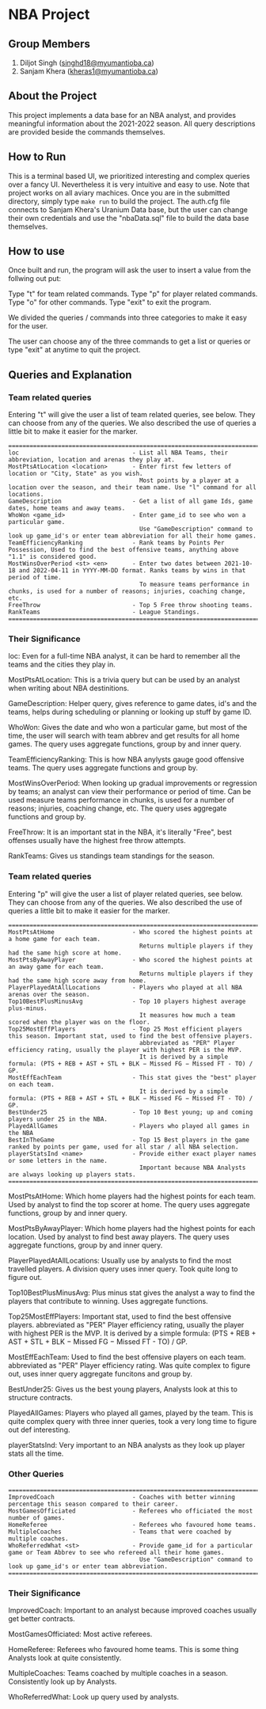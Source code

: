 # NBA Project

## Group Members 
1. Diljot Singh (singhd18@myumantioba.ca)
2. Sanjam Khera (kheras1@myumantioba.ca)


## About the Project

This project implements a data base for an NBA analyst, and provides meaningful information about the 2021-2022 season. All query descriptions are provided beside the commands themselves.

## How to Run

This is a terminal based UI, we prioritized interesting and complex queries over a fancy UI. Nevertheless it is very intuitive and easy to use. Note that project works on all aviary machices. Once you are in the submitted directory, simply type ```make run``` to build the project. The auth.cfg file connects to Sanjam Khera's Uranium Data base, but the user can change their own credentials and use the "nbaData.sql" file to build the data base themselves.

## How to use

Once built and run, the program will ask the user to insert a value from the follwing out put:

Type "t" for team related commands.
Type "p" for player related commands.
Type "o" for other commands.
Type "exit" to exit the program.

We divided the queries / commands into three categories to make it easy for the user.

The user can choose any of the three commands to get a list or queries or type "exit" at anytime to quit the project.

## Queries and Explanation

### Team related queries

Entering "t" will give the user a list of team related queries, see below. They can choose from any of the queries.
We also described the use of queries a little bit to make it easier for the marker.

```
============================================================================================================================================
loc                                - List all NBA Teams, their abbreviation, location and arenas they play at.
MostPtsAtLocation <location>       - Enter first few letters of location or "City, State" as you wish.
                                     Most points by a player at a location over the season, and their team name. Use "l" command for all locations.
GameDescription                    - Get a list of all game Ids, game dates, home teams and away teams.
WhoWon <game_id>                   - Enter game_id to see who won a particular game.
                                     Use "GameDescription" command to look up game_id's or enter team abbreviation for all their home games.
TeamEfficiencyRanking              - Rank teams by Points Per Possession, Used to find the best offensive teams, anything above "1.1" is considered good.
MostWinsOverPeriod <st> <en>       - Enter two dates between 2021-10-18 and 2022-04-11 in YYYY-MM-DD format. Ranks teams by wins in that period of time.
                                     To measure teams performance in chunks, is used for a number of reasons; injuries, coaching change, etc.
FreeThrow                          - Top 5 Free throw shooting teams.
RankTeams                          - League Standings.
============================================================================================================================================
```
### Their Significance 

loc: Even for a full-time NBA analyst, it can be hard to remember all the teams and the cities they play in.

MostPtsAtLocation: This is a trivia query but can be used by an analyst when writing about NBA destinitions.

GameDescription: Helper query, gives reference to game dates, id's and the teams, helps during scheduling or planning or looking up stuff by game ID.

WhoWon: Gives the date and who won a particular game, but most of the time, the user will search with team abbrev and get results for all home games.
The query uses aggregate functions, group by and inner query.

TeamEfficiencyRanking: This is how NBA anylysts gauge good offensive teams.
The query uses aggregate functions and group by.

MostWinsOverPeriod: When looking up gradual improvements or regression by teams; an analyst can view their performance or period of time. Can be used measure teams performance in chunks, is used for a number of reasons; injuries, coaching change, etc.
The query uses aggregate functions and group by.

FreeThrow: It is an important stat in the NBA, it's literally "Free", best offenses usually have the highest free throw attempts.

RankTeams: Gives us standings team standings for the season.

### Team related queries

Entering "p" will give the user a list of player related queries, see below. They can choose from any of the queries.
We also described the use of queries a little bit to make it easier for the marker.

```
===========================================================================================================================================================
MostPtsAtHome                      - Who scored the highest points at a home game for each team.
                                     Returns multiple players if they had the same high score at home.
MostPtsByAwayPlayer                - Who scored the highest points at an away game for each team.
                                     Returns multiple players if they had the same high score away from home.
PlayerPlayedAtAllLocations         - Players who played at all NBA arenas over the season.
Top10BestPlusMinusAvg              - Top 10 players highest average plus-minus.
                                     It measures how much a team scored when the player was on the floor.
Top25MostEffPlayers                - Top 25 Most efficient players this season. Important stat, used to find the best offensive players.
                                     abbreviated as "PER" Player efficiency rating, usually the player with highest PER is the MVP.
                                     It is derived by a simple formula: (PTS + REB + AST + STL + BLK − Missed FG − Missed FT - TO) / GP.
MostEffEachTeam                    - This stat gives the "best" player on each team. 
                                     It is derived by a simple formula: (PTS + REB + AST + STL + BLK − Missed FG − Missed FT - TO) / GP.
BestUnder25                        - Top 10 Best young; up and coming players under 25 in the NBA.
PlayedAllGames                     - Players who played all games in the NBA
BestInTheGame                      - Top 15 Best players in the game ranked by points per game, used for all star / all NBA selection.
playerStatsInd <name>              - Provide either exact player names or some letters in the name.
                                     Important because NBA Analysts are always looking up players stats.
===========================================================================================================================================================
```

MostPtsAtHome: Which home players had the highest points for each team. Used by analyst to find the top scorer at home.
The query uses aggregate functions, group by and inner query.

MostPtsByAwayPlayer: Which home players had the highest points for each location. Used by analyst to find best away players.
The query uses aggregate functions, group by and inner query.

PlayerPlayedAtAllLocations: Usually use by analysts to find the most travelled players.
A division query uses inner query. Took quite long to figure out.

Top10BestPlusMinusAvg: Plus minus stat gives the analyst a way to find the players that contribute to winning.
Uses aggregate functions.

Top25MostEffPlayers: Important stat, used to find the best offensive players.
abbreviated as "PER" Player efficiency rating, usually the player with highest PER is the MVP.
It is derived by a simple formula: (PTS + REB + AST + STL + BLK − Missed FG − Missed FT - TO) / GP.

MostEffEachTeam: Used to find the best offensive players on each team.
abbreviated as "PER" Player efficiency rating. Was quite complex to figure out, uses inner query
aggregate funcitons and group by.

BestUnder25: Gives us the best young players, Analysts look at this to structure contracts.

PlayedAllGames: Players who played all games, played by the team.
This is quite complex query with three inner queries, took a very long time to figure out def interesting.

playerStatsInd: Very important to an NBA analysts as they look up player stats all the time.

### Other Queries 

```
===========================================================================================================================================================
ImprovedCoach                      - Coaches with better winning percentage this season compared to their career.
MostGamesOfficiated                - Referees who officiated the most number of games.
HomeReferee                        - Referees who favoured home teams.
MultipleCoaches                    - Teams that were coached by multiple coaches.
WhoReferredWhat <st>               - Provide game_id for a particular game or Team Abbrev to see who refereed all their home games.
                                     Use "GameDescription" command to look up game_id's or enter team abbreviation.
============================================================================================================================================================
```

### Their Significance 

ImprovedCoach: Important to an analyst because improved coaches usually get better contracts.

MostGamesOfficiated: Most active referees.

HomeReferee: Referees who favoured home teams. This is some thing Analysts look at quite consistently.

MultipleCoaches: Teams coached by multiple coaches in a season. Consistently look up by Analysts.

WhoReferredWhat: Look up query used by analysts.







